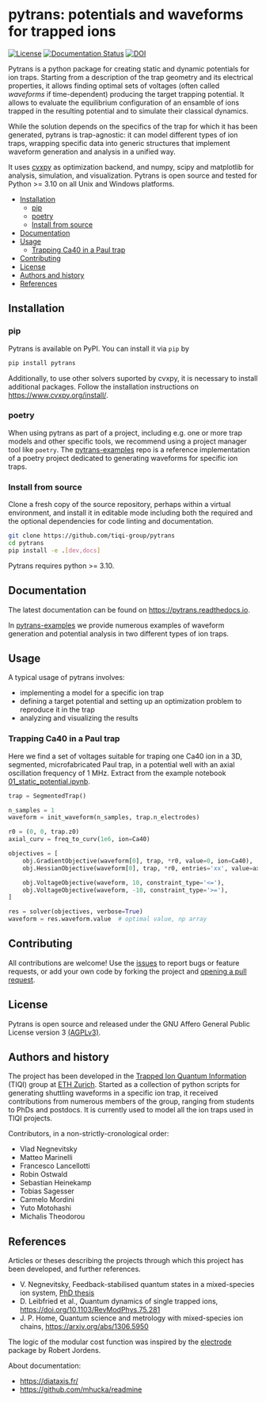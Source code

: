# pytrans: potentials and waveforms for trapped ions <!-- omit from toc -->

[![License](https://img.shields.io/badge/License-AGPLv3-firebrick.svg?style=flat-square)](https://opensource.org/license/agpl-v3/)
[![Documentation Status](https://readthedocs.org/projects/pytrans/badge/?version=latest)](https://pytrans.readthedocs.io/en/latest/?badge=latest)
[![DOI](https://zenodo.org/badge/722720016.svg)](https://zenodo.org/doi/10.5281/zenodo.10204441)

Pytrans is a python package for creating static and dynamic potentials for ion traps. Starting from a description of the trap geometry and its electrical properties, it allows finding optimal sets of voltages (often called *waveforms* if time-dependent) producing the target trapping potential. It allows to evaluate the equilibrium configuration of an ensamble of ions trapped in the resulting potential and to simulate their classical dynamics.

While the solution depends on the specifics of the trap for which it has been generated, pytrans is trap-agnostic: it can model different types of ion traps, wrapping specific data into generic structures that implement waveform generation and analysis in a unified way.

It uses [cvxpy](https://www.cvxpy.org/index.html) as optimization backend, and numpy, scipy and matplotlib for analysis, simulation, and visualization. Pytrans is open source and tested for Python >= 3.10 on all Unix and Windows platforms.

- [Installation](#installation)
  - [pip](#pip)
  - [poetry](#poetry)
  - [Install from source](#install-from-source)
- [Documentation](#documentation)
- [Usage](#usage)
  - [Trapping Ca40 in a Paul trap](#trapping-ca40-in-a-paul-trap)
- [Contributing](#contributing)
- [License](#license)
- [Authors and history](#authors-and-history)
- [References](#references)

## Installation

### pip

Pytrans is available on PyPI. You can install it via `pip` by

```bash
pip install pytrans
```

Additionally, to use other solvers suported by cvxpy, it is necessary to install additional packages. Follow the installation instructions on <https://www.cvxpy.org/install/>.

### poetry

When using pytrans as part of a project, including e.g. one or more trap models and other specific tools, we recommend using a project manager tool like `poetry`. The [pytrans-examples](https://github.com/tiqi-group/pytrans-examples) repo is a reference implementation of a poetry project dedicated to generating waveforms for specific ion traps.

### Install from source

Clone a fresh copy of the source repository, perhaps within a virtual environment, and install it in editable mode including both the required and the optional dependencies for code linting and documentation.

```bash
git clone https://github.com/tiqi-group/pytrans
cd pytrans
pip install -e .[dev,docs]
```

Pytrans requires python >= 3.10.

## Documentation

The latest documentation can be found on <https://pytrans.readthedocs.io>.

In [pytrans-examples](https://github.com/tiqi-group/pytrans-examples/tree/main/examples) we provide numerous examples of waveform generation and potential analysis in two different types of ion traps.

## Usage

A typical usage of pytrans involves:

- implementing a model for a specific ion trap
- defining a target potential and setting up an optimization problem to reproduce it in the trap
- analyzing and visualizing the results
  
### Trapping Ca40 in a Paul trap

Here we find a set of voltages suitable for traping one Ca40 ion in a 3D, segmented, microfabricated Paul trap, in a potential well with an axial oscillation frequency of 1 MHz. Extract from the example notebook [01_static_potential.ipynb](https://github.com/tiqi-group/pytrans-examples/tree/main/examples/01_static_potential.ipynb).

```python
trap = SegmentedTrap()

n_samples = 1
waveform = init_waveform(n_samples, trap.n_electrodes)

r0 = (0, 0, trap.z0)
axial_curv = freq_to_curv(1e6, ion=Ca40)

objectives = [
    obj.GradientObjective(waveform[0], trap, *r0, value=0, ion=Ca40),
    obj.HessianObjective(waveform[0], trap, *r0, entries='xx', value=axial_curv, ion=Ca40),

    obj.VoltageObjective(waveform, 10, constraint_type='<='),
    obj.VoltageObjective(waveform, -10, constraint_type='>='),
]

res = solver(objectives, verbose=True)
waveform = res.waveform.value  # optimal value, np array
```

## Contributing

All contributions are welcome! Use the [issues](https://docs.github.com/en/issues/tracking-your-work-with-issues/about-issues) to report bugs or feature requests, or add your own code by forking the project and [opening a pull request](https://docs.github.com/en/get-started/quickstart/contributing-to-projects).

## License

Pytrans is open source and released under the GNU Affero General Public License version 3 [(AGPLv3)](https://opensource.org/license/agpl-v3/).

## Authors and history

The project has been developed in the [Trapped Ion Quantum Information](https://tiqi.ethz.ch/) (TIQI) group at [ETH Zurich](https://ethz.ch/). Started as a collection of python scripts for generating shuttling waveforms in a specific ion trap, it received contributions from numerous members of the group, ranging from students to PhDs and postdocs. It is currently used to model all the ion traps used in TIQI projects.

Contributors, in a non-strictly-cronological order:

- Vlad Negnevitsky
- Matteo Marinelli
- Francesco Lancellotti
- Robin Ostwald
- Sebastian Heinekamp
- Tobias Sagesser
- Carmelo Mordini
- Yuto Motohashi
- Michalis Theodorou

## References

Articles or theses describing the projects through which this project has been developed, and further references.

- V. Negnevitsky, Feedback-stabilised quantum states in a mixed-species ion system, [PhD thesis](https://www.research-collection.ethz.ch/handle/20.500.11850/295923)
- D. Leibfried et al., Quantum dynamics of single trapped ions, <https://doi.org/10.1103/RevModPhys.75.281>
- J. P. Home, Quantum science and metrology with mixed-species ion chains, <https://arxiv.org/abs/1306.5950>

The logic of the modular cost function was inspired by the [electrode](https://github.com/nist-ionstorage/electrode) package by Robert Jordens.

About documentation:

- <https://diataxis.fr/>
- <https://github.com/mhucka/readmine>
